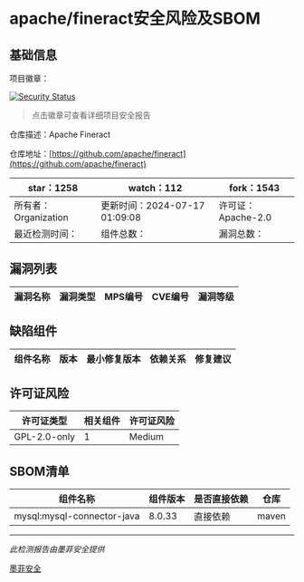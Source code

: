 # apache/fineract安全风险及SBOM

## 基础信息

项目徽章：

[![Security Status](https://www.murphysec.com/platform3/v31/badge/1813274782849286144.svg)](https://www.murphysec.com/console/report/1719777613849427968/1813274782849286144)

> 点击徽章可查看详细项目安全报告

仓库描述：Apache Fineract

仓库地址：[https://github.com/apache/fineract](https://github.com/apache/fineract)

| star：1258 | watch：112 | fork：1543 |
| ----------- | -------------- | ------------ |
| 所有者：Organization | 更新时间：2024-07-17 01:09:08 | 许可证：Apache-2.0 |
| 最近检测时间： | 组件总数： | 漏洞总数： |




## 漏洞列表

| 漏洞名称 | 漏洞类型 | MPS编号 | CVE编号 | 漏洞等级 |
| ------- | ------ | ------- | ------ | ----- |





## 缺陷组件

| 组件名称 | 版本 | 最小修复版本 | 依赖关系 | 修复建议 |
| -------- | ---- | ------------ | -------- | -------- |





## 许可证风险

| 许可证类型 | 相关组件 | 许可证风险 |
| ---------- | -------- | ---------- |
|GPL-2.0-only|1|Medium|




## SBOM清单

| 组件名称 | 组件版本 | 是否直接依赖 | 仓库 |
| -------- | -------- | ------------ | ---- |
|mysql:mysql-connector-java|8.0.33|直接依赖|maven|


------

*此检测报告由墨菲安全提供*

[墨菲安全](www.murphysec.com)